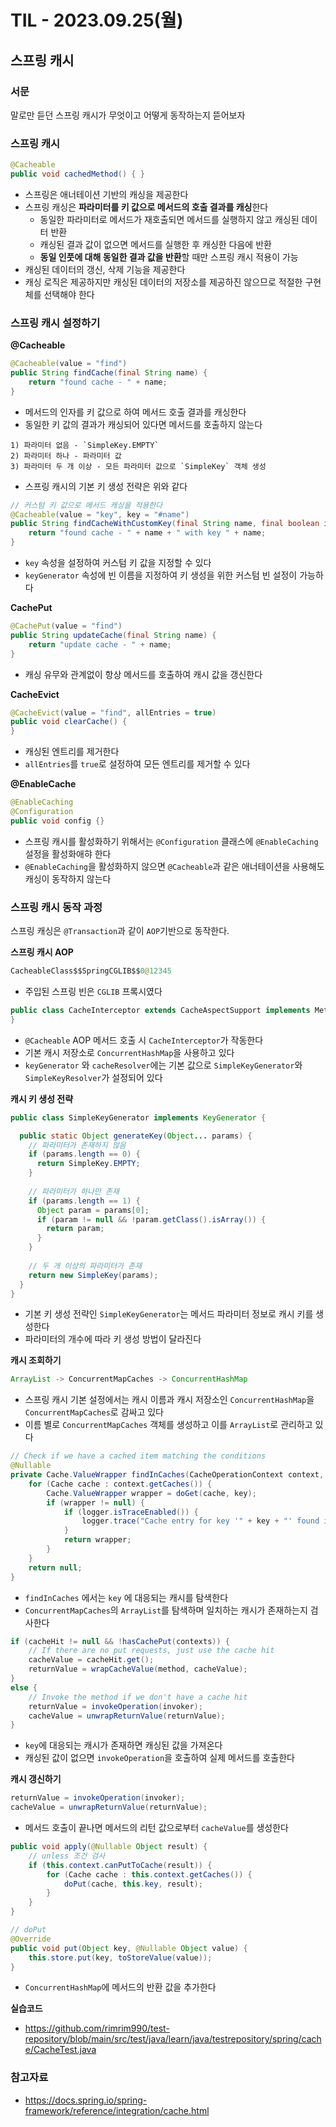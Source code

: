 # TIL - 2023.09.25(월)

## 스프링 캐시

### 서문
말로만 듣던 스프링 캐시가 무엇이고 어떻게 동작하는지 뜯어보자

### 스프링 캐시
```java
@Cacheable
public void cachedMethod() { }
```
- 스프링은 애너테이션 기반의 캐싱을 제공한다
- 스프링 캐싱은 **파라미터를 키 값으로 메서드의 호출 결과를 캐싱**한다
  - 동일한 파라미터로 메서드가 재호출되면 메서드를 실행하지 않고 캐싱된 데이터 반환
  - 캐싱된 결과 값이 없으면 메서드를 실행한 후 캐싱한 다음에 반환
  - **동일 인풋에 대해 동일한 결과 값을 반환**할 때만 스프링 캐시 적용이 가능
- 캐싱된 데이터의 갱신, 삭제 기능을 제공한다
- 캐싱 로직은 제공하지만 캐싱된 데이터의 저장소를 제공하진 않으므로 적절한 구현체를 선택해야 한다

### 스프링 캐시 설정하기

**@Cacheable**
```java
@Cacheable(value = "find")
public String findCache(final String name) {
    return "found cache - " + name;
}
```
- 메서드의 인자를 키 값으로 하여 메서드 호출 결과를 캐싱한다
- 동일한 키 값의 결과가 캐싱되어 있다면 메서드를 호출하지 않는다

```
1) 파라미터 없음 - `SimpleKey.EMPTY`
2) 파라미터 하나 - 파라미터 값
3) 파라미터 두 개 이상 - 모든 파라미터 값으로 `SimpleKey` 객체 생성
```
- 스프링 캐시의 기본 키 생성 전략은 위와 같다

```java
// 커스텀 키 값으로 메서드 캐싱을 적용한다
@Cacheable(value = "key", key = "#name")
public String findCacheWithCustomKey(final String name, final boolean isNew, final boolean isGood) {
    return "found cache - " + name + " with key " + name;
}
```
- `key` 속성을 설정하여 커스텀 키 값을 지정할 수 있다
- `keyGenerator` 속성에 빈 이름을 지정하여 키 생성을 위한 커스텀 빈 설정이 가능하다

**CachePut**
```java
@CachePut(value = "find")
public String updateCache(final String name) {
    return "update cache - " + name;
}
```
- 캐싱 유무와 관계없이 항상 메서드를 호출하여 캐시 값을 갱신한다

**CacheEvict**
```java
@CacheEvict(value = "find", allEntries = true)
public void clearCache() {
}
```
- 캐싱된 엔트리를 제거한다
- `allEntries`를 `true`로 설정하여 모든 엔트리를 제거할 수 있다

**@EnableCache**
```java
@EnableCaching
@Configuration
public void config {}
```
- 스프링 캐시를 활성화하기 위해서는 `@Configuration` 클래스에 `@EnableCaching` 설정을 활성화애햐 한다
- `@EnableCaching`을 활성화하지 않으면 `@Cacheable`과 같은 애너테이션을 사용해도 캐싱이 동작하지 않는다

### 스프링 캐시 동작 과정

스프링 캐싱은 `@Transaction`과 같이 `AOP`기반으로 동작한다.

**스프링 캐시 AOP**
```java
CacheableClass$$SpringCGLIB$$0@12345
```
- 주입된 스프링 빈은 `CGLIB` 프록시였다

```java
public class CacheInterceptor extends CacheAspectSupport implements MethodInterceptor, Serializable {
}
```
- `@Cacheable` AOP 메서드 호출 시 `CacheInterceptor`가 작동한다
- 기본 캐시 저장소로 `ConcurrentHashMap`을 사용하고 있다
- `keyGenerator` 와 `cacheResolver`에는 기본 값으로 `SimpleKeyGenerator`와 `SimpleKeyResolver`가 설정되어 있다


**캐시 키 생성 전략**
```java
public class SimpleKeyGenerator implements KeyGenerator {

  public static Object generateKey(Object... params) {
    // 파라미터가 존재하지 않음
    if (params.length == 0) {
      return SimpleKey.EMPTY;
    }
    
    // 파라미터가 하나만 존재
    if (params.length == 1) {
      Object param = params[0];
      if (param != null && !param.getClass().isArray()) {
        return param;
      }
    }
    
    // 두 개 이상의 파라미터가 존재
    return new SimpleKey(params);
  }
}
```
- 기본 키 생성 전략인 `SimpleKeyGenerator`는 메서드 파라미터 정보로 캐시 키를 생성한다
- 파라미터의 개수에 따라 키 생성 방법이 달라진다

**캐시 조회하기**
```java
ArrayList -> ConcurrentMapCaches -> ConcurrentHashMap
```
- 스프링 캐시 기본 설정에서는 캐시 이름과 캐시 저장소인 `ConcurrentHashMap`을 `ConcurrentMapCaches`로 감싸고 있다
- 이름 별로 `ConcurrentMapCaches` 객체를 생성하고 이를 `ArrayList`로 관리하고 있다

```java
// Check if we have a cached item matching the conditions
@Nullable
private Cache.ValueWrapper findInCaches(CacheOperationContext context, Object key) {
    for (Cache cache : context.getCaches()) {
        Cache.ValueWrapper wrapper = doGet(cache, key);
        if (wrapper != null) {
            if (logger.isTraceEnabled()) {
                logger.trace("Cache entry for key '" + key + "' found in cache '" + cache.getName() + "'");
            }
            return wrapper;
        }
    }
    return null;
}
```
- `findInCaches` 에서는 `key` 에 대응되는 캐시를 탐색한다
- `ConcurrentMapCaches`의 `ArrayList`를 탐색하며 일치하는 캐시가 존재하는지 검사한다

```java
if (cacheHit != null && !hasCachePut(contexts)) {
    // If there are no put requests, just use the cache hit
    cacheValue = cacheHit.get();
    returnValue = wrapCacheValue(method, cacheValue);
}
else {
    // Invoke the method if we don't have a cache hit
    returnValue = invokeOperation(invoker);
    cacheValue = unwrapReturnValue(returnValue);
}
```
- `key`에 대응되는 캐시가 존재하면 캐싱된 값을 가져온다
- 캐싱된 값이 없으면 `invokeOperation`을 호출하여 실제 메서드를 호출한다

**캐시 갱신하기**
```java
returnValue = invokeOperation(invoker);
cacheValue = unwrapReturnValue(returnValue);
```
- 메서드 호출이 끝나면 메서드의 리턴 값으로부터 `cacheValue`를 생성한다

```java
public void apply(@Nullable Object result) {
    // unless 조건 검사
    if (this.context.canPutToCache(result)) {
        for (Cache cache : this.context.getCaches()) {
            doPut(cache, this.key, result);
        }
    }
}

// doPut
@Override
public void put(Object key, @Nullable Object value) {
    this.store.put(key, toStoreValue(value));
}
```
- `ConcurrentHashMap`에 메서드의 반환 값을 추가한다

**실습코드**
- https://github.com/rimrim990/test-repository/blob/main/src/test/java/learn/java/testrepository/spring/cache/CacheTest.java

### 참고자료
- https://docs.spring.io/spring-framework/reference/integration/cache.html